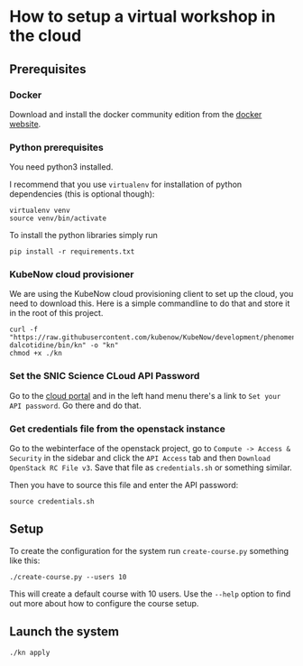 # How to setup a virtual workshop in the cloud


## Prerequisites


### Docker

Download and install the docker community edition from the [docker
website][dockerwebsite].


### Python prerequisites

You need python3 installed.

I recommend that you use `virtualenv` for installation of python dependencies
(this is optional though):

    virtualenv venv
    source venv/bin/activate


To install the python libraries simply run


    pip install -r requirements.txt


### KubeNow cloud provisioner

We are using the KubeNow cloud provisioning client to set up the cloud, you
need to download this. Here is a simple commandline to do that and store it in
the root of this project.

    curl -f "https://raw.githubusercontent.com/kubenow/KubeNow/development/phenomenal-dalcotidine/bin/kn" -o "kn"
    chmod +x ./kn


### Set the SNIC Science CLoud API Password

Go to the [cloud portal][cloud-portal] and in the left hand menu there's a
link to `Set your API password`. Go there and do that.


### Get credentials file from the openstack instance

Go to the webinterface of the openstack project, go to `Compute -> Access &
Security` in the sidebar and click the `API Access` tab and then `Download
OpenStack RC File v3`. Save that file as `credentials.sh` or something
similar.

Then you have to source this file and enter the API password:

    source credentials.sh


## Setup

To create the configuration for the system run `create-course.py` something
like this:

    ./create-course.py --users 10

This will create a default course with 10 users. Use the `--help` option to
find out more about how to configure the course setup.


## Launch the system

    ./kn apply


[dockerwebsite]: https://www.docker.com/community-edition "The docker website"
[cloud-portal]: https://cloud.snic.se/ "SNIC Cloud Portal"
